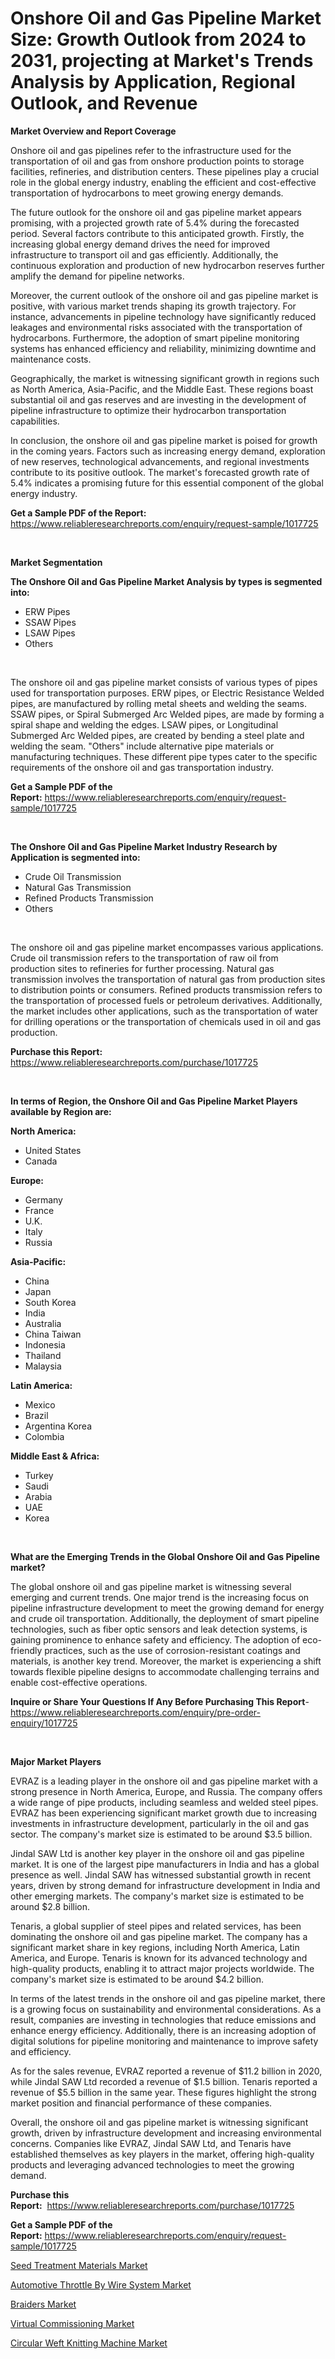 <p><h1>Onshore Oil and Gas Pipeline Market Size: Growth Outlook from 2024 to 2031, projecting at Market's Trends Analysis by Application, Regional Outlook, and Revenue</h1></p><p><strong>Market Overview and Report Coverage</strong></p>
<p><p>Onshore oil and gas pipelines refer to the infrastructure used for the transportation of oil and gas from onshore production points to storage facilities, refineries, and distribution centers. These pipelines play a crucial role in the global energy industry, enabling the efficient and cost-effective transportation of hydrocarbons to meet growing energy demands.</p><p>The future outlook for the onshore oil and gas pipeline market appears promising, with a projected growth rate of 5.4% during the forecasted period. Several factors contribute to this anticipated growth. Firstly, the increasing global energy demand drives the need for improved infrastructure to transport oil and gas efficiently. Additionally, the continuous exploration and production of new hydrocarbon reserves further amplify the demand for pipeline networks.</p><p>Moreover, the current outlook of the onshore oil and gas pipeline market is positive, with various market trends shaping its growth trajectory. For instance, advancements in pipeline technology have significantly reduced leakages and environmental risks associated with the transportation of hydrocarbons. Furthermore, the adoption of smart pipeline monitoring systems has enhanced efficiency and reliability, minimizing downtime and maintenance costs.</p><p>Geographically, the market is witnessing significant growth in regions such as North America, Asia-Pacific, and the Middle East. These regions boast substantial oil and gas reserves and are investing in the development of pipeline infrastructure to optimize their hydrocarbon transportation capabilities.</p><p>In conclusion, the onshore oil and gas pipeline market is poised for growth in the coming years. Factors such as increasing energy demand, exploration of new reserves, technological advancements, and regional investments contribute to its positive outlook. The market's forecasted growth rate of 5.4% indicates a promising future for this essential component of the global energy industry.</p></p>
<p><strong>Get a Sample PDF of the Report:</strong> <a href="https://www.reliableresearchreports.com/enquiry/request-sample/1017725">https://www.reliableresearchreports.com/enquiry/request-sample/1017725</a></p>
<p>&nbsp;</p>
<p><strong>Market Segmentation</strong></p>
<p><strong>The Onshore Oil and Gas Pipeline Market Analysis by types is segmented into:</strong></p>
<p><ul><li>ERW Pipes</li><li>SSAW Pipes</li><li>LSAW Pipes</li><li>Others</li></ul></p>
<p>&nbsp;</p>
<p><p>The onshore oil and gas pipeline market consists of various types of pipes used for transportation purposes. ERW pipes, or Electric Resistance Welded pipes, are manufactured by rolling metal sheets and welding the seams. SSAW pipes, or Spiral Submerged Arc Welded pipes, are made by forming a spiral shape and welding the edges. LSAW pipes, or Longitudinal Submerged Arc Welded pipes, are created by bending a steel plate and welding the seam. "Others" include alternative pipe materials or manufacturing techniques. These different pipe types cater to the specific requirements of the onshore oil and gas transportation industry.</p></p>
<p><strong>Get a Sample PDF of the Report:</strong>&nbsp;<a href="https://www.reliableresearchreports.com/enquiry/request-sample/1017725">https://www.reliableresearchreports.com/enquiry/request-sample/1017725</a></p>
<p>&nbsp;</p>
<p><strong>The Onshore Oil and Gas Pipeline Market Industry Research by Application is segmented into:</strong></p>
<p><ul><li>Crude Oil Transmission</li><li>Natural Gas Transmission</li><li>Refined Products Transmission</li><li>Others</li></ul></p>
<p>&nbsp;</p>
<p><p>The onshore oil and gas pipeline market encompasses various applications. Crude oil transmission refers to the transportation of raw oil from production sites to refineries for further processing. Natural gas transmission involves the transportation of natural gas from production sites to distribution points or consumers. Refined products transmission refers to the transportation of processed fuels or petroleum derivatives. Additionally, the market includes other applications, such as the transportation of water for drilling operations or the transportation of chemicals used in oil and gas production.</p></p>
<p><strong>Purchase this Report:</strong>&nbsp; <a href="https://www.reliableresearchreports.com/purchase/1017725">https://www.reliableresearchreports.com/purchase/1017725</a></p>
<p>&nbsp;</p>
<p><strong>In terms of Region, the Onshore Oil and Gas Pipeline Market Players available by Region are:</strong></p>
<p>
    <p> <strong> North America: </strong>
        <ul>
            <li>United States</li>
            <li>Canada</li>
        </ul>
        </p> 
    <p> <strong> Europe: </strong>
        <ul>
            <li>Germany</li>
            <li>France</li>
            <li>U.K.</li>
            <li>Italy</li>
            <li>Russia</li>
        </ul>
        </p> 
    <p> <strong> Asia-Pacific: </strong>
        <ul>
            <li>China</li>
            <li>Japan</li>
            <li>South Korea</li>
            <li>India</li>
            <li>Australia</li>
            <li>China Taiwan</li>
            <li>Indonesia</li>
            <li>Thailand</li>
            <li>Malaysia</li>
        </ul>
        </p> 
    <p> <strong> Latin America: </strong>
        <ul>
            <li>Mexico</li>
            <li>Brazil</li>
            <li>Argentina Korea</li>
            <li>Colombia</li>
        </ul>
        </p> 
    <p> <strong> Middle East & Africa: </strong>
        <ul>
            <li>Turkey</li>
            <li>Saudi</li>
            <li>Arabia</li>
            <li>UAE</li>
            <li>Korea</li>
        </ul>
    </p>
    </p>
<p>&nbsp;</p>
<p><strong>What are the Emerging Trends in the Global Onshore Oil and Gas Pipeline market?</strong></p>
<p><p>The global onshore oil and gas pipeline market is witnessing several emerging and current trends. One major trend is the increasing focus on pipeline infrastructure development to meet the growing demand for energy and crude oil transportation. Additionally, the deployment of smart pipeline technologies, such as fiber optic sensors and leak detection systems, is gaining prominence to enhance safety and efficiency. The adoption of eco-friendly practices, such as the use of corrosion-resistant coatings and materials, is another key trend. Moreover, the market is experiencing a shift towards flexible pipeline designs to accommodate challenging terrains and enable cost-effective operations.</p></p>
<p><strong>Inquire or Share Your Questions If Any Before Purchasing This Report</strong>- <a href="https://www.reliableresearchreports.com/enquiry/pre-order-enquiry/1017725">https://www.reliableresearchreports.com/enquiry/pre-order-enquiry/1017725</a></p>
<p>&nbsp;</p>
<p><strong>Major Market Players</strong></p>
<p><p>EVRAZ is a leading player in the onshore oil and gas pipeline market with a strong presence in North America, Europe, and Russia. The company offers a wide range of pipe products, including seamless and welded steel pipes. EVRAZ has been experiencing significant market growth due to increasing investments in infrastructure development, particularly in the oil and gas sector. The company's market size is estimated to be around $3.5 billion.</p><p>Jindal SAW Ltd is another key player in the onshore oil and gas pipeline market. It is one of the largest pipe manufacturers in India and has a global presence as well. Jindal SAW has witnessed substantial growth in recent years, driven by strong demand for infrastructure development in India and other emerging markets. The company's market size is estimated to be around $2.8 billion.</p><p>Tenaris, a global supplier of steel pipes and related services, has been dominating the onshore oil and gas pipeline market. The company has a significant market share in key regions, including North America, Latin America, and Europe. Tenaris is known for its advanced technology and high-quality products, enabling it to attract major projects worldwide. The company's market size is estimated to be around $4.2 billion.</p><p>In terms of the latest trends in the onshore oil and gas pipeline market, there is a growing focus on sustainability and environmental considerations. As a result, companies are investing in technologies that reduce emissions and enhance energy efficiency. Additionally, there is an increasing adoption of digital solutions for pipeline monitoring and maintenance to improve safety and efficiency.</p><p>As for the sales revenue, EVRAZ reported a revenue of $11.2 billion in 2020, while Jindal SAW Ltd recorded a revenue of $1.5 billion. Tenaris reported a revenue of $5.5 billion in the same year. These figures highlight the strong market position and financial performance of these companies.</p><p>Overall, the onshore oil and gas pipeline market is witnessing significant growth, driven by infrastructure development and increasing environmental concerns. Companies like EVRAZ, Jindal SAW Ltd, and Tenaris have established themselves as key players in the market, offering high-quality products and leveraging advanced technologies to meet the growing demand.</p></p>
<p><strong>Purchase this Report:</strong>&nbsp;&nbsp;<a href="https://www.reliableresearchreports.com/purchase/1017725">https://www.reliableresearchreports.com/purchase/1017725</a></p>
<p></p>
<p><strong>Get a Sample PDF of the Report:</strong>&nbsp;<a href="https://www.reliableresearchreports.com/enquiry/request-sample/1017725">https://www.reliableresearchreports.com/enquiry/request-sample/1017725</a></p>
<p><p><a href="https://medium.com/@elizabethramirez644/seed-treatment-materials-market-research-report-its-history-and-forecast-2023-to-2030-3a1edd49b4a2">Seed Treatment Materials Market</a></p><p><a href="https://medium.com/@elizabethramirez644/automotive-throttle-by-wire-system-market-outlook-industry-overview-and-forecast-2023-to-2030-87841764e97d">Automotive Throttle By Wire System Market</a></p><p><a href="https://github.com/ashepherd82/Market-Research-Report-List-2/blob/main/braiders-market.md">Braiders Market</a></p><p><a href="https://medium.com/p/2983e62fb38f/edit">Virtual Commissioning Market</a></p><p><a href="https://github.com/FassouRP/Market-Research-Report-List-2/blob/main/circular-weft-knitting-machine-market.md">Circular Weft Knitting Machine Market</a></p></p>